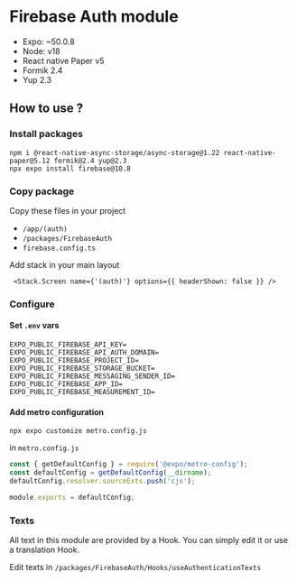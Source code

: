 # Firebase Auth module

- Expo: ~50.0.8
- Node: v18
- React native Paper v5
- Formik 2.4
- Yup 2.3

## How to use ?

### Install packages

```shell
npm i @react-native-async-storage/async-storage@1.22 react-native-paper@5.12 formik@2.4 yup@2.3
npx expo install firebase@10.8
```

### Copy package

Copy these files in your project

- `/app/(auth)`
- `/packages/FirebaseAuth`
- `firebase.config.ts`

Add stack in your main layout

```tsx
 <Stack.Screen name={'(auth)'} options={{ headerShown: false }} />
```

### Configure

#### Set `.env` vars

```dotenv
EXPO_PUBLIC_FIREBASE_API_KEY=
EXPO_PUBLIC_FIREBASE_API_AUTH_DOMAIN=
EXPO_PUBLIC_FIREBASE_PROJECT_ID=
EXPO_PUBLIC_FIREBASE_STORAGE_BUCKET=
EXPO_PUBLIC_FIREBASE_MESSAGING_SENDER_ID=
EXPO_PUBLIC_FIREBASE_APP_ID=
EXPO_PUBLIC_FIREBASE_MEASUREMENT_ID=
```

#### Add metro configuration

```shell
npx expo customize metro.config.js
```

in `metro.config.js`

```js
const { getDefaultConfig } = require('@expo/metro-config');
const defaultConfig = getDefaultConfig(__dirname);
defaultConfig.resolver.sourceExts.push('cjs');

module.exports = defaultConfig;
```

### Texts

All text in this module are provided by a Hook. You can simply edit it or use a translation Hook.

Edit texts in `/packages/FirebaseAuth/Hooks/useAuthenticationTexts`
